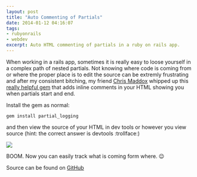```yaml
---
layout: post
title: "Auto Commenting of Partials"
date: 2014-01-12 04:16:07
tags:
- rubyonrails
- webdev
excerpt: Auto HTML commenting of partials in a ruby on rails app.
---
```


When working in a rails app, sometimes it is really easy to loose yourself in a complex path of nested partials. Not knowing where code is coming from or where the proper place is to edit the source can be extremly frustrating and after my consistent bitching, my friend [Chris Maddox][comaddox] whipped up this [really helpful gem][partial_logging] that adds inline comments in your HTML showing you when partials start and end.

Install the gem as normal: 

`gem install partial_logging` 

and then view the source of your HTML in dev tools or however you view source (hint: the correct answer is devtools :trollface:)

<a href="/img/post-assets/2014-01-12/devtools.png" title="Devtools" class="colorbox">
  <img src="/img/post-assets/2014-01-12/devtools.png">
</a>

BOOM. Now you can easily track what is coming form where. :wink:

Source can be found on [GitHub][partial_logging_source]

[comaddox]: http://twitter.com/comaddox
[partial_logging]: http://rubygems.org/gems/partial_logging
[partial_logging_source]: https://github.com/tyre/partial_logging
